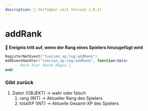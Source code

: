 ```yaml
---
description: 🔧 Verfügbar seit Version 1.0.1!
---
```


# addRank

**📢 Ereignis tritt auf, wenn der Rang eines Spielers hinzugefügt wird**

```lua
RegisterNetEvent("tuncion_xp:log:addRank")
AddEventHandler("tuncion_xp:log:addRank", function(data)
    -- Mach hier deine Magie 💫
end)
```

### Gibt zurück

1. Daten <span className="color-blue">(OBJEKT)</span> <span className="color-orange">-> wahr oder falsch</span>
   1. rang <span className="color-blue">(INT)</span> <span className="color-orange">-> Aktueller Rang des Spielers</span>
   2. totalXP <span className="color-blue">(INT)</span> <span className="color-orange">-> Aktuelle Gesamt-XP des Spielers</span>
